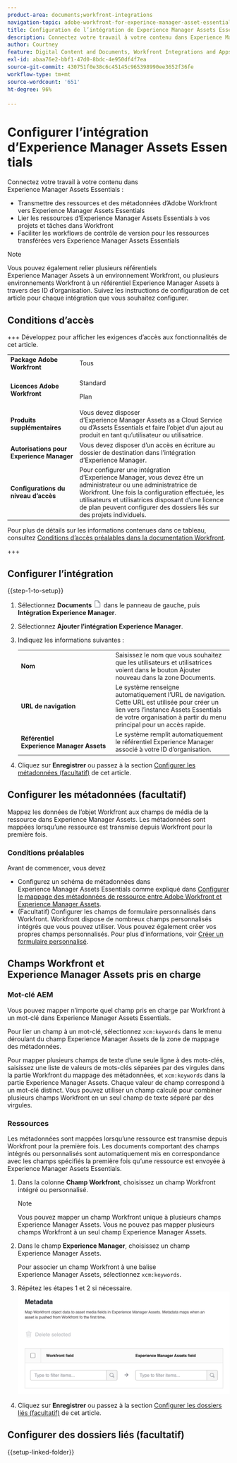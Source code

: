 ```yaml
---
product-area: documents;workfront-integrations
navigation-topic: adobe-workfront-for-experince-manager-asset-essentials
title: Configuration de l’intégration de Experience Manager Assets Essentials
description: Connectez votre travail à votre contenu dans Experience Manager Assets Essentials.
author: Courtney
feature: Digital Content and Documents, Workfront Integrations and Apps
exl-id: abaa76e2-bbf1-47d0-8bdc-4e950df4f7ea
source-git-commit: 430751f0e38c6c45145c965398990ee3652f36fe
workflow-type: tm+mt
source-wordcount: '651'
ht-degree: 96%

---
```


# Configurer l’intégration d’Experience Manager Assets Essentials

Connectez votre travail à votre contenu dans Experience Manager Assets Essentials :

* Transmettre des ressources et des métadonnées d’Adobe Workfront vers Experience Manager Assets Essentials
* Lier les ressources d’Experience Manager Assets Essentials à vos projets et tâches dans Workfront
* Faciliter les workflows de contrôle de version pour les ressources transférées vers Experience Manager Assets Essentials

>[!NOTE]
>
>Vous pouvez également relier plusieurs référentiels Experience Manager Assets à un environnement Workfront, ou plusieurs environnements Workfront à un référentiel Experience Manager Assets à travers des ID d’organisation. Suivez les instructions de configuration de cet article pour chaque intégration que vous souhaitez configurer.

## Conditions d’accès

+++ Développez pour afficher les exigences d’accès aux fonctionnalités de cet article.

<table>
  <tr>
   <td><strong>Package Adobe Workfront</strong>
   </td>
   <td>Tous
   </td>
  </tr>
  <tr>
   <td><strong>Licences Adobe Workfront</strong>
   </td>
   <td>
   <p>Standard</p>
   <p>Plan</p>
   </td>
  </tr>
  <tr>
   <td><strong>Produits supplémentaires</strong>
   </td>
   <td>Vous devez disposer d’Experience Manager Assets as a Cloud Service ou d’Assets Essentials et faire l’objet d’un ajout au produit en tant qu’utilisateur ou utilisatrice.
   </td>
  </tr>
  <tr>
   <td><strong>Autorisations pour Experience Manager</strong>
   </td>
   <td>Vous devez disposer d’un accès en écriture au dossier de destination dans l’intégration d’Experience Manager.
   </td>
  </tr>
  <tr>
   <td><strong>Configurations du niveau d’accès</strong>
   </td>
   <td>Pour configurer une intégration d’Experience Manager, vous devez être un administrateur ou une administratrice de Workfront. Une fois la configuration effectuée, les utilisateurs et utilisatrices disposant d’une licence de plan peuvent configurer des dossiers liés sur des projets individuels.
   </td>
  </tr>
</table>

Pour plus de détails sur les informations contenues dans ce tableau, consultez [Conditions d’accès préalables dans la documentation Workfront](/help/quicksilver/administration-and-setup/add-users/access-levels-and-object-permissions/access-level-requirements-in-documentation.md).

+++

## Configurer l’intégration

{{step-1-to-setup}}

1. Sélectionnez **Documents** ![Icône Documents](assets/document-icon.png) dans le panneau de gauche, puis **Intégration Experience Manager**.
1. Sélectionnez **Ajouter l’intégration Experience Manager**.
1. Indiquez les informations suivantes :

   <table>
   <tr>
      <td><strong>Nom</strong>
      </td>
      <td>Saisissez le nom que vous souhaitez que les utilisateurs et utilisatrices voient dans le bouton Ajouter nouveau dans la zone Documents.
      </td>
   </tr>
   <tr>
      <td><strong>URL de navigation</strong>
      </td>
      <td>Le système renseigne automatiquement l’URL de navigation. Cette URL est utilisée pour créer un lien vers l’instance Assets Essentials de votre organisation à partir du menu principal pour un accès rapide.
      </td>
   </tr>
   <tr>
      <td>
      <strong>Référentiel Experience Manager Assets</strong>
      </td>
      <td>
      Le système remplit automatiquement le référentiel Experience Manager associé à votre ID d’organisation.
      </td>
   </tr>
   </table>

1. Cliquez sur **Enregistrer** ou passez à la section [Configurer les métadonnées (facultatif)](#set-up-metadata-optional) de cet article.


## Configurer les métadonnées (facultatif)

Mappez les données de l’objet Workfront aux champs de média de la ressource dans Experience Manager Assets. Les métadonnées sont mappées lorsqu’une ressource est transmise depuis Workfront pour la première fois.


### Conditions préalables

Avant de commencer, vous devez

* Configurez un schéma de métadonnées dans Experience Manager Assets Essentials comme expliqué dans [Configurer le mappage des métadonnées de ressource entre Adobe Workfront et Experience Manager Assets](https://experienceleague.adobe.com/fr/docs/experience-manager-cloud-service/content/assets/integrations/configure-asset-metadata-mapping).
* (Facultatif) Configurer les champs de formulaire personnalisés dans Workfront. Workfront dispose de nombreux champs personnalisés intégrés que vous pouvez utiliser. Vous pouvez également créer vos propres champs personnalisés. Pour plus d’informations, voir [Créer un formulaire personnalisé](/help/quicksilver/administration-and-setup/customize-workfront/create-manage-custom-forms/form-designer/design-a-form/design-a-form.md).

## Champs Workfront et Experience Manager Assets pris en charge

### Mot-clé AEM

Vous pouvez mapper n’importe quel champ pris en charge par Workfront à un mot-clé dans Experience Manager Assets Essentials.

Pour lier un champ à un mot-clé, sélectionnez `xcm:keywords` dans le menu déroulant du champ Experience Manager Assets de la zone de mappage des métadonnées.

Pour mapper plusieurs champs de texte d’une seule ligne à des mots-clés, saisissez une liste de valeurs de mots-clés séparées par des virgules dans la partie Workfront du mappage des métadonnées, et `xcm:keywords` dans la partie Experience Manager Assets. Chaque valeur de champ correspond à un mot-clé distinct. Vous pouvez utiliser un champ calculé pour combiner plusieurs champs Workfront en un seul champ de texte séparé par des virgules.

<!--
Look for essentials article
For more information on keywords in Experience Manager Assets, including how to create and manage keywords, see [Administering Tags]( https://experienceleague.adobe.com/docs/experience-manager-64/administering/contentmanagement/tags.html?lang=fr).
-->


### Ressources

Les métadonnées sont mappées lorsqu’une ressource est transmise depuis Workfront pour la première fois. Les documents comportant des champs intégrés ou personnalisés sont automatiquement mis en correspondance avec les champs spécifiés la première fois qu’une ressource est envoyée à Experience Manager Assets Essentials.

1. Dans la colonne **Champ Workfront**, choisissez un champ Workfront intégré ou personnalisé.

   >[!NOTE]
   >
   >Vous pouvez mapper un champ Workfront unique à plusieurs champs Experience Manager Assets. Vous ne pouvez pas mapper plusieurs champs Workfront à un seul champ Experience Manager Assets.

1. Dans le champ **Experience Manager**, choisissez un champ Experience Manager Assets.

   Pour associer un champ Workfront à une balise Experience Manager Assets, sélectionnez `xcm:keywords`.

1. Répétez les étapes 1 et 2 si nécessaire.
   ![Activation des métadonnées](assets/metadata-assets-essentials.png)
1. Cliquez sur **Enregistrer** ou passez à la section [Configurer les dossiers liés (facultatif)](#set-up-linked-folders-optional) de cet article.


## Configurer des dossiers liés (facultatif)

{{setup-linked-folder}}
